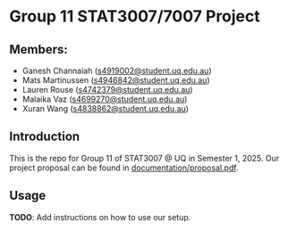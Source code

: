 # Group 11 STAT3007/7007 Project
## Members:
- Ganesh Channaiah (s4919002@student.uq.edu.au)
- Mats Martinussen (s4946842@student.uq.edu.au)
- Lauren Rouse (s4742379@student.uq.edu.au)
- Malaika Vaz (s4699270@student.uq.edu.au)
- Xuran Wang (s4838862@student.uq.edu.au)

## Introduction
This is the repo for Group 11 of STAT3007 @ UQ in Semester 1, 2025. Our project proposal can be found in [documentation/proposal.pdf](https://github.com/Joov95/stat3007-G11-2025/blob/main/documentation/STAT3007_7007%20G11%20Proposal.pdf).

## Usage
**TODO**: Add instructions on how to use our setup.
